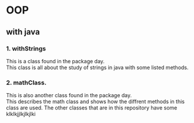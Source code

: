 # OOP
## with java
### 1. withStrings
This is a class found in the package day.<br />This class is all about the study of strings in java with some listed methods.<br />
### 2. mathClass.
This is also another class found in the package day.<br />
This describes the math class and shows how the diffrent methods in this class are used.
The other classes that are in this repository have some <br />
klklkjjlkjlkjlki

